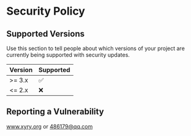 # Security Policy

## Supported Versions

Use this section to tell people about which versions of your project are
currently being supported with security updates.

| Version | Supported          |
| ------- | ------------------ |
| >= 3.x  | :white_check_mark: |
| <= 2.x  | :x:                |

## Reporting a Vulnerability

www.xyry.org or 486179@qq.com
